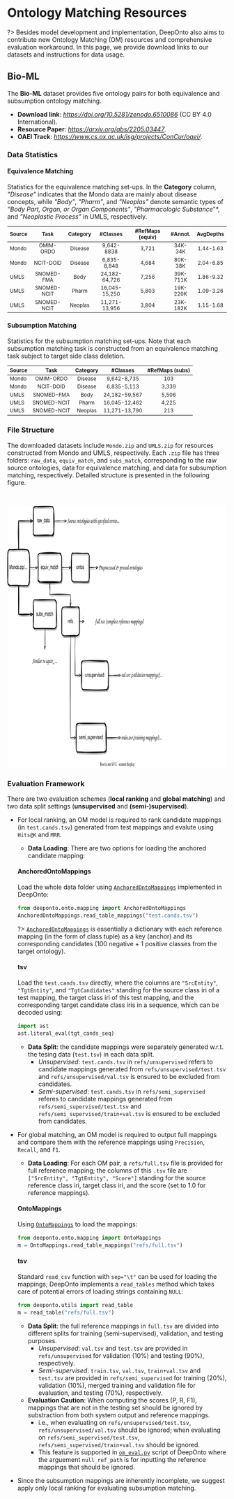 <!---
Copyright 2021 Yuan He (KRR-Oxford). All rights reserved.

Licensed under the Apache License, Version 2.0 (the "License");
you may not use this file except in compliance with the License.
You may obtain a copy of the License at

    http://www.apache.org/licenses/LICENSE-2.0

Unless required by applicable law or agreed to in writing, software
distributed under the License is distributed on an "AS IS" BASIS,
WITHOUT WARRANTIES OR CONDITIONS OF ANY KIND, either express or implied.
See the License for the specific language governing permissions and
limitations under the License.
-->

# Ontology Matching Resources

?> Besides model development and implementation, DeepOnto also aims to contribute new Ontology Matching (OM) resources and comprehensive evaluation workaround. In this page, we provide download links to our datasets and instructions for data usage.

## Bio-ML

The **Bio-ML** dataset provides five ontology pairs for both equivalence and subsumption ontology matching.

- **Download link**: *https://doi.org/10.5281/zenodo.6510086* (CC BY 4.0 International).
- **Resource Paper**: *https://arxiv.org/abs/2205.03447*.
- **OAEI Track**: *https://www.cs.ox.ac.uk/isg/projects/ConCur/oaei/*. 

### Data Statistics

<!-- tabs:start -->

#### **Equivalence Matching**

Statistics for the equivalence matching set-ups. In the **Category** column, *"Disease"* indicates that the Mondo data are mainly about disease concepts, while *"Body"*, *"Pharm"*, and *"Neoplas"* denote semantic types of *"Body Part, Organ, or Organ Components"*, *"Pharmacologic Substance*"*, and *"Neoplastic Process"* in UMLS, respectively.

<center>
<small>

| Source | Task        | Category | #Classes      | #RefMaps (equiv) | #Annot.  | AvgDepths |
|--------|:-----------:|:--------:|:-------------:|:----------------:|:--------:|:---------:|
| Mondo  | OMIM-ORDO   | Disease  | 9,642-8838    | 3,721            | 34K-34K  | 1.44-1.63 |
| Mondo  | NCIT-DOID   | Disease  | 6,835-8,848   | 4,684            | 80K-38K  | 2.04-6.85 |
| UMLS   | SNOMED-FMA  | Body     | 24,182-64,726 | 7,256            | 39K-711K | 1.86-9.32 |
| UMLS   | SNOMED-NCIT | Pharm    | 16,045-15,250 | 5,803            | 19K-220K | 1.09-3.26 |
| UMLS   | SNOMED-NCIT | Neoplas  | 11,271-13,956 | 3,804            | 23K-182K | 1.15-1.68 |

</small>
</center>


#### **Subsumption Matching**

Statistics for the subsumption matching set-ups. Note that each subsumption matching task is constructed from an equivalence matching task subject to target side class deletion.

<center>
<small>

| Source | Task        | Category | #Classes      | #RefMaps (subs)  |
|--------|:-----------:|:--------:|:-------------:|:----------------:|
| Mondo  | OMIM-ORDO   | Disease  | 9,642-8,735   | 103              | 
| Mondo  | NCIT-DOID   | Disease  | 6,835-5,113   | 3,339            | 
| UMLS   | SNOMED-FMA  | Body     | 24,182-59,567 | 5,506            | 
| UMLS   | SNOMED-NCIT | Pharm    | 16,045-12,462 | 4,225            | 
| UMLS   | SNOMED-NCIT | Neoplas  | 11,271-13,790 | 213              | 

</small>
</center>

<!-- tabs:end -->


### File Structure

The downloaded datasets include `Mondo.zip` and `UMLS.zip` for resources constructed from Mondo and UMLS, respectively.
Each `.zip` file has three folders: `raw_data`, `equiv_match`, and `subs_match`, corresponding to the raw source ontologies, data for equivalence matching, and data for subsumption matching, respectively. Detailed structure is presented in the following figure. 

<br/>
<p align="center">
  <img alt="deeponto" src="images/largebiomeddata.svg" height="600" style="width: 100%;">
</p>

### Evaluation Framework

There are two evaluation schemes (**local ranking** and **global matching**) and two data split settings (**unsupervised** and **(semi-)supervised**).

- For local ranking, an OM model is required to rank candidate mappings (in `test.cands.tsv`) generated from test mappings and evalute using `Hits@K` and `MRR`. 
  -  **Data Loading**: There are two options for loading the anchored candidate mapping:

  <!-- tabs:start -->

  #### **AnchoredOntoMappings**

  Load the whole data folder using [`AnchoredOntoMappings`](data_structures?id=anchoredontomappings) implemented in DeepOnto: 

  ```python
  from deeponto.onto.mapping import AnchoredOntoMappings
  AnchoredOntoMappings.read_table_mappings("test.cands.tsv")
  ```
  ?> [`AnchoredOntoMappings`](data_structures?id=anchoredontomappings) is essentially a dictionary with each reference mapping (in the form of class tuple) as a key (anchor) and its corresponding candidates (100 negative + 1 positive classes from the target ontology).

  #### **tsv**

  Load the `test.cands.tsv` directly, where the columns are `"SrcEntity"`, `"TgtEntity"`, and `"TgtCandidates"` standing for the source class iri of a test mapping, the target class iri of this test mapping, and the corresponding target candidate class iris in a sequence, which can be decoded using:
  
  ```python
  import ast
  ast.literal_eval(tgt_cands_seq)
  ```

  <!-- tabs:end -->

  - **Data Split**: the candidate mappings were separately generated w.r.t. the tesing data (`test.tsv`) in each data split.
    - *Unsupervised*: `test.cands.tsv` in `refs/unsupervised` refers to candidate mappings generated from `refs/unsupervised/test.tsv` and `refs/unsupervised/val.tsv` is ensured to be excluded from candidates.
    - *Semi-supervised*: `test.cands.tsv` in `refs/semi_supervised` referes to candidate mappings generated from `refs/semi_supervised/test.tsv` and `refs/semi_supervised/train+val.tsv` is ensured to be excluded from candidates.

- For global matching, an OM model is required to output full mappings and compare them with the reference mappings using `Precision`, `Recall`, and `F1`.
  - **Data Loading**: For each OM pair, a `refs/full.tsv` file is provided for full reference mapping; the columns of this `.tsv` file are `["SrcEntity", "TgtEntity", "Score"]` standing for the source reference class iri, target class iri, and the score (set to $1.0$ for reference mappings). 
  
  <!-- tabs:start -->

  #### **OntoMappings**

  Using [`OntoMappings`](data_structures?id=ontomappings) to load the mappings:

  ```python
  from deeponto.onto.mapping import OntoMappings
  m = OntoMappings.read_table_mappings("refs/full.tsv")
  ```

  #### **tsv**

  Standard `read_csv` function with `sep="\t"` can be used for loading the mappings; DeepOnto implements a `read_tables` method which takes care of potential errors of loading strings containing `NULL`:

  ```python
  from deeponto.utils import read_table
  m = read_table("refs/full.tsv")
  ```

  <!-- tabs:end -->

  - **Data Split**: the full reference mappings in `full.tsv` are divided into different splits for training (semi-supervised), validation, and testing purposes.
    -  *Unsupervised*: `val.tsv` and `test.tsv` are provided in `refs/unsupervised` for validation (10%) and testing (90%), respectively.
    -  *Semi-supervised*: `train.tsv`, `val.tsv`, `train+val.tsv` and `test.tsv` are provided in `refs/semi_supervised` for training (20%), validation (10%), merged training and validation file for evaluation, and testing (70%), respectively.
  - **Evaluation Caution**: When computing the scores (P, R, F1), mappings that are not in the testing set should be ignored by substraction from both system output and reference mappings. 
    - i.e., when evaluating on `refs/unsupervised/test.tsv`, `refs/unsupervised/val.tsv` should be ignored; when evaluating on `refs/semi_supervised/test.tsv`, `refs/semi_supervised/train+val.tsv` should be ignored. 
    - This feature is supported in [`om_eval.py`](using_deeponto?id=om-evaluation) script of DeepOnto where the arguement `null_ref_path` is for inputting the reference mappings that should be ignored.

- Since the subsumption mappings are inherently incomplete, we suggest apply only local ranking for evaluating subsumption matching.

